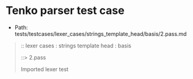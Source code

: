 # Tenko parser test case

- Path: tests/testcases/lexer_cases/strings_template_head/basis/2.pass.md

> :: lexer cases : strings template head : basis
>
> ::> 2.pass
>
> Imported lexer test
>
> <template head> quotes

## Input

`````js
` a " b ${"<--"}`
;
` a " b " c ${"<--"}`
;
` a ' b ${"<--"}`
;
` a ' b ' c ${"<--"}`
;
` a ` b ${"<--"}`
;
` a ` b ` c ${"<--"}`
`````

## Output

_Note: the whole output block is auto-generated. Manual changes will be overwritten!_

Below follow outputs in four parsing modes: sloppy mode, strict mode script goal, module goal, web compat mode (always sloppy).

Note that the output parts are auto-generated by the test runner to reflect actual result.

### Sloppy mode

Parsed with script goal and as if the code did not start with strict mode header.

`````
throws: Parser error!
  Unable to ASI

` a " b ${"<--"}`
;
` a " b " c ${"<--"}`
;
` a ' b ${"<--"}`
;
` a ' b ' c ${"<--"}`
;
` a ` b ${"<--"}`
      ^------- error

;
` a ` b ` c ${"<--"}`
`````

### Strict mode

Parsed with script goal but as if it was starting with `"use strict"` at the top.

_Output same as sloppy mode._

### Module goal

Parsed with the module goal.

_Output same as sloppy mode._

### Web compat mode

Parsed in sloppy script mode but with the web compat flag enabled.

_Output same as sloppy mode._
